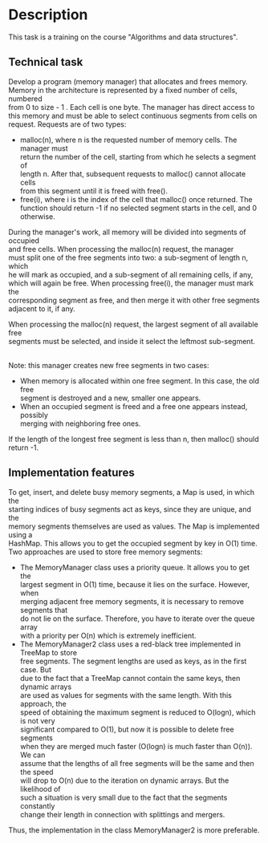# Description
This task is a training on the course "Algorithms and data structures".
## Technical task
Develop a program (memory manager) that allocates and frees memory.<br>
Memory in the architecture is represented by a fixed number of cells, numbered<br>
from 0 to size - 1 . Each cell is one byte. The manager has direct access to<br>
this memory and must be able to select continuous segments from cells on<br>
request. Requests are of two types:<br>

- malloc(n), where n is the requested number of memory cells. The manager must<br>
return the number of the cell, starting from which he selects a segment of<br>
length n. After that, subsequent requests to malloc() cannot allocate cells<br>
from this segment until it is freed with free().
- free(i), where i is the index of the cell that malloc() once returned. The<br>
function should return -1 if no selected segment starts in the cell, and 0<br>
otherwise.<br>

During the manager's work, all memory will be divided into segments of occupied<br>
and free cells. When processing the malloc(n) request, the manager<br>
must split one of the free segments into two: a sub-segment of length n, which<br>
he will mark as occupied, and a sub-segment of all remaining cells, if any,<br>
which will again be free. When processing free(i), the manager must mark the<br>
corresponding segment as free, and then merge it with other free segments<br>
adjacent to it, if any.

When processing the malloc(n) request, the largest segment of all available free<br>
segments must be selected, and inside it select the leftmost sub-segment.<br><br>

Note: this manager creates new free segments in two cases:<br>

- When memory is allocated within one free segment. In this case, the old free<br>
segment is destroyed and a new, smaller one appears.<br>
- When an occupied segment is freed and a free one appears instead, possibly<br>
merging with neighboring free ones.<br>

If the length of the longest free segment is less than n, then malloc() should<br>
return -1.

## Implementation features
To get, insert, and delete busy memory segments, a Map is used, in which the<br>
starting indices of busy segments act as keys, since they are unique, and the<br>
memory segments themselves are used as values. The Map is implemented using a<br>
HashMap. This allows you to get the occupied segment by key in O(1) time.<br>
Two approaches are used to store free memory segments:
- The MemoryManager class uses a priority queue. It allows you to get the<br>
largest segment in O(1) time, because it lies on the surface. However, when<br>
merging adjacent free memory segments, it is necessary to remove segments that<br>
do not lie on the surface. Therefore, you have to iterate over the queue array<br>
with a priority per O(n) which is extremely inefficient.
- The MemoryManager2 class uses a red-black tree implemented in TreeMap to store<br>
free segments. The segment lengths are used as keys, as in the first case. But<br>
due to the fact that a TreeMap cannot contain the same keys, then dynamic arrays<br>
are used as values for segments with the same length. With this approach, the<br>
speed of obtaining the maximum segment is reduced to O(logn), which is not very<br>
significant compared to O(1), but now it is possible to delete free segments<br>
when they are merged much faster (O(logn) is much faster than O(n)). We can<br>
assume that the lengths of all free segments will be the same and then the speed<br>
will drop to O(n) due to the iteration on dynamic arrays. But the likelihood of<br>
such a situation is very small due to the fact that the segments constantly<br>
change their length in connection with splittings and mergers.<br>

Thus, the implementation in the class MemoryManager2 is more preferable.<br>